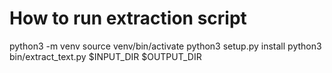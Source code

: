 # How to run extraction script
python3 -m venv
source venv/bin/activate
python3 setup.py install
python3 bin/extract_text.py $INPUT_DIR $OUTPUT_DIR

